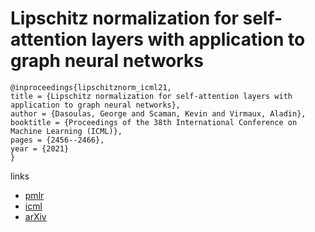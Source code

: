 # Lipschitz normalization for self-attention layers with application to graph neural networks

```
@inproceedings{lipschitznorm_icml21,
title = {Lipschitz normalization for self-attention layers with application to graph neural networks},
author = {Dasoulas, George and Scaman, Kevin and Virmaux, Aladin},
booktitle = {Proceedings of the 38th International Conference on Machine Learning (ICML)},
pages = {2456--2466},
year = {2021}
}
```

links
- [pmlr](http://proceedings.mlr.press/v139/dasoulas21a.html)
- [icml](https://icml.cc/Conferences/2021/ScheduleMultitrack?event=8538)
- [arXiv](https://arxiv.org/abs/2103.04886)